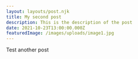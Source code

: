 ```yaml
---
layout: layouts/post.njk
title: My second post
description: This is the description of the post
date: 2021-10-23T13:00:00.000Z
featuredImage: /images/uploads/image1.jpg
---
```


Test another post
